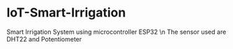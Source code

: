 # IoT-Smart-Irrigation
Smart Irrigation System using microcontroller ESP32 \n
The sensor used are DHT22 and Potentiometer
